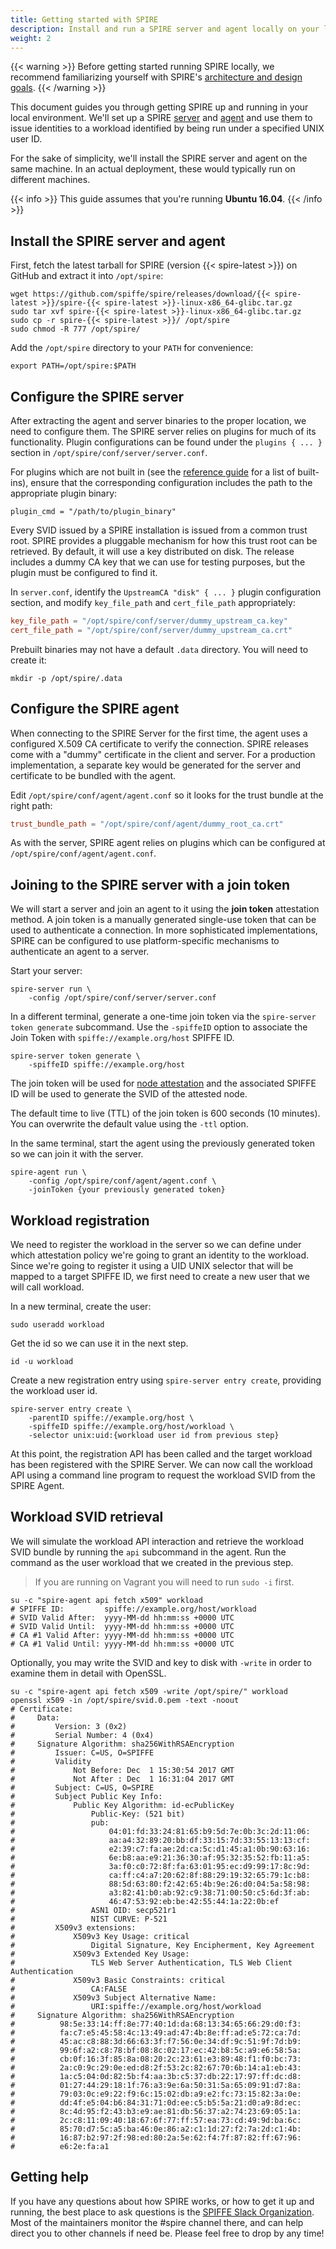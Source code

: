 ```yaml
---
title: Getting started with SPIRE
description: Install and run a SPIRE server and agent locally on your laptop
weight: 2
---
```


{{< warning >}}
Before getting started running SPIRE locally, we recommend familiarizing yourself with SPIRE's [architecture and design goals](../architecture).
{{< /warning >}}

This document guides you through getting SPIRE up and running in your local environment. We'll set up a SPIRE [server](architecture#server) and [agent](architecture#agent) and use them to issue identities to a workload identified by being run under a specified UNIX user ID.

For the sake of simplicity, we'll install the SPIRE server and agent on the same machine. In an actual deployment, these would typically run on different machines.

{{< info >}}
This guide assumes that you're running **Ubuntu 16.04**.
{{< /info >}}

## Install the SPIRE server and agent

First, fetch the latest tarball for SPIRE (version {{< spire-latest >}}) on GitHub and extract it into `/opt/spire`:

```shell
wget https://github.com/spiffe/spire/releases/download/{{< spire-latest >}}/spire-{{< spire-latest >}}-linux-x86_64-glibc.tar.gz
sudo tar xvf spire-{{< spire-latest >}}-linux-x86_64-glibc.tar.gz
sudo cp -r spire-{{< spire-latest >}}/ /opt/spire
sudo chmod -R 777 /opt/spire/
```

Add the `/opt/spire` directory to your `PATH` for convenience:

```shell
export PATH=/opt/spire:$PATH
```

## Configure the SPIRE server

After extracting the agent and server binaries to the proper location, we need to configure them. The SPIRE server relies on plugins for much of its functionality. Plugin configurations can be found under the `plugins { ... }` section in `/opt/spire/conf/server/server.conf`.

For plugins which are not built in (see the [reference guide](https://github.com/spiffe/spire/blob/master/doc/spire_server.md) for a list of built-ins), ensure that the corresponding configuration includes the path to the appropriate plugin binary:

```shell
plugin_cmd = "/path/to/plugin_binary"
```

Every SVID issued by a SPIRE installation is issued from a common trust root. SPIRE provides a pluggable mechanism for how this trust root can be retrieved. By default, it will use a key distributed on disk. The release includes a dummy CA key that we can use for testing purposes, but the plugin must be configured to find it.

In `server.conf`, identify the `UpstreamCA "disk" { ... }` plugin configuration section, and modify `key_file_path` and `cert_file_path` appropriately:

```conf
key_file_path = "/opt/spire/conf/server/dummy_upstream_ca.key"
cert_file_path = "/opt/spire/conf/server/dummy_upstream_ca.crt"
```

Prebuilt binaries may not have a default `.data` directory. You will need to create it:

```shell
mkdir -p /opt/spire/.data
```

## Configure the SPIRE agent

When connecting to the SPIRE Server for the first time, the agent uses a configured X.509 CA certificate to verify the connection. SPIRE releases come with a "dummy" certificate in the client and server. For a production implementation, a separate key would be generated for the server and certificate to be bundled with the agent.

Edit `/opt/spire/conf/agent/agent.conf` so it looks for the trust bundle at the right path:

```conf
trust_bundle_path = "/opt/spire/conf/agent/dummy_root_ca.crt"
```

As with the server, SPIRE agent relies on plugins which can be configured at `/opt/spire/conf/agent/agent.conf`.

## Joining to the SPIRE server with a join token

We will start a server and join an agent to it using the **join token** attestation method. A join token is a manually generated single-use token that can be used to authenticate a connection. In more sophisticated implementations, SPIRE can be configured to use platform-specific mechanisms to authenticate an agent to a server.

Start your server:

```shell
spire-server run \
    -config /opt/spire/conf/server/server.conf
```

In a different terminal, generate a one-time join token via the `spire-server token generate` subcommand. Use the `-spiffeID` option to associate the Join Token with `spiffe://example.org/host` SPIFFE ID.

```shell
spire-server token generate \
    -spiffeID spiffe://example.org/host
```

The join token will be used for [node attestation](architecture#node-attestation) and the associated SPIFFE ID will be used to generate the SVID of the attested node.

The default time to live (TTL) of the join token is 600 seconds (10 minutes). You can overwrite the default value using the `-ttl` option.

In the same terminal, start the agent using the previously generated token so we can join it with the server.

```shell
spire-agent run \
    -config /opt/spire/conf/agent/agent.conf \
    -joinToken {your previously generated token}
```

## Workload registration

We need to register the workload in the server so we can define under which attestation policy we're going to grant an identity to the workload. Since we're going to register it using a UID UNIX selector that will be mapped to a target SPIFFE ID, we first need to create a new user that we will call workload.

In a new terminal, create the user:

```shell
sudo useradd workload
```

Get the id so we can use it in the next step.

```shell
id -u workload
```

Create a new registration entry using `spire-server entry create`, providing the workload user id.

```shell
spire-server entry create \
    -parentID spiffe://example.org/host \
    -spiffeID spiffe://example.org/host/workload \
    -selector unix:uid:{workload user id from previous step}
```

At this point, the registration API has been called and the target workload has been registered with the SPIRE Server. We can now call the workload API using a command line program to request the workload SVID from the SPIRE Agent.

## Workload SVID retrieval

We will simulate the workload API interaction and retrieve the workload SVID bundle by running the `api` subcommand in the agent. Run the command as the user workload that we created in the previous step.

> If you are running on Vagrant you will need to run `sudo -i` first.

```shell
su -c "spire-agent api fetch x509" workload
# SPIFFE ID:         spiffe://example.org/host/workload
# SVID Valid After:  yyyy-MM-dd hh:mm:ss +0000 UTC
# SVID Valid Until:  yyyy-MM-dd hh:mm:ss +0000 UTC
# CA #1 Valid After: yyyy-MM-dd hh:mm:ss +0000 UTC
# CA #1 Valid Until: yyyy-MM-dd hh:mm:ss +0000 UTC
```

Optionally, you may write the SVID and key to disk with `-write` in order to examine them in detail with OpenSSL.

```shell
su -c "spire-agent api fetch x509 -write /opt/spire/" workload
openssl x509 -in /opt/spire/svid.0.pem -text -noout
# Certificate:
#     Data:
#         Version: 3 (0x2)
#         Serial Number: 4 (0x4)
#     Signature Algorithm: sha256WithRSAEncryption
#         Issuer: C=US, O=SPIFFE
#         Validity
#             Not Before: Dec  1 15:30:54 2017 GMT
#             Not After : Dec  1 16:31:04 2017 GMT
#         Subject: C=US, O=SPIRE
#         Subject Public Key Info:
#             Public Key Algorithm: id-ecPublicKey
#                 Public-Key: (521 bit)
#                 pub:
#                     04:01:fd:33:24:81:65:b9:5d:7e:0b:3c:2d:11:06:
#                     aa:a4:32:89:20:bb:df:33:15:7d:33:55:13:13:cf:
#                     e2:39:c7:fa:ae:2d:ca:5c:d1:45:a1:0b:90:63:16:
#                     6e:b8:aa:e9:21:36:30:af:95:32:35:52:fb:11:a5:
#                     3a:f0:c0:72:8f:fa:63:01:95:ec:d9:99:17:8c:9d:
#                     ca:ff:c4:a7:20:62:8f:88:29:19:32:65:79:1c:b8:
#                     88:5d:63:80:f2:42:65:4b:9e:26:d0:04:5a:58:98:
#                     a3:82:41:b0:ab:92:c9:38:71:00:50:c5:6d:3f:ab:
#                     46:47:53:92:eb:be:42:55:44:1a:22:0b:ef
#                 ASN1 OID: secp521r1
#                 NIST CURVE: P-521
#         X509v3 extensions:
#             X509v3 Key Usage: critical
#                 Digital Signature, Key Encipherment, Key Agreement
#             X509v3 Extended Key Usage:
#                 TLS Web Server Authentication, TLS Web Client Authentication
#             X509v3 Basic Constraints: critical
#                 CA:FALSE
#             X509v3 Subject Alternative Name:
#                 URI:spiffe://example.org/host/workload
#     Signature Algorithm: sha256WithRSAEncryption
#          98:5e:33:14:ff:8e:77:40:1d:da:68:13:34:65:66:29:d0:f3:
#          fa:c7:e5:45:58:4c:13:49:ad:47:4b:8e:ff:ad:e5:72:ca:7d:
#          45:ac:c8:88:3d:66:63:3f:f7:56:0e:34:df:9c:51:9f:7d:b9:
#          99:6f:a2:c8:78:bf:08:8c:02:17:ec:42:b8:5c:a9:e6:58:5a:
#          cb:0f:16:3f:85:8a:08:20:2c:23:61:e3:89:48:f1:f0:bc:73:
#          2a:c0:9c:29:0e:ed:d8:2f:53:2c:82:67:70:6b:14:a1:eb:43:
#          1a:c5:04:0d:82:5b:f4:aa:3b:c5:37:db:22:17:97:ff:dc:d8:
#          01:27:44:29:18:1f:76:a3:9e:6a:50:31:5a:65:09:91:d7:8a:
#          79:03:0c:e9:22:f9:6c:15:02:db:a9:e2:fc:73:15:82:3a:0e:
#          dd:4f:e5:04:b6:84:31:71:0d:ee:c5:b5:5a:21:d0:a9:8d:ec:
#          8c:4d:95:f2:43:b3:e9:ae:81:db:56:37:a2:74:23:69:05:1a:
#          2c:c8:11:09:40:18:67:6f:77:ff:57:ea:73:cd:49:9d:ba:6c:
#          85:70:d7:5c:a5:ba:46:0e:86:a2:c1:1d:27:f2:7a:2d:c1:4b:
#          16:87:b2:97:2f:98:ed:80:2a:5e:62:f4:7f:87:82:ff:67:96:
#          e6:2e:fa:a1
```

## Getting help

If you have any questions about how SPIRE works, or how to get it up and running, the best place to ask questions is the [SPIFFE Slack Organization](https://spiffe.slack.com). Most of the maintainers monitor the #spire channel there, and can help direct you to other channels if need be. Please feel free to drop by any time!

